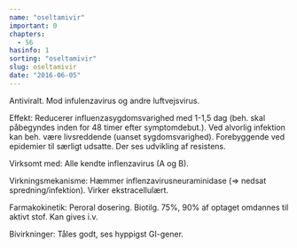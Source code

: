 ```yaml
---
name: "oseltamivir"
important: 0
chapters:  
  - 56
hasinfo: 1
sorting: "oseltamivir"
slug: oseltamivir
date: "2016-06-05"
---
```


Antiviralt. Mod infulenzavirus og andre luftvejsvirus.

Effekt: Reducerer influenzasygdomsvarighed med 1-1,5 dag (beh. skal påbegyndes inden for 48 timer efter symptomdebut.). Ved alvorlig infektion kan beh. være livsreddende (uanset sygdomsvarighed). Forebyggende ved epidemier til særligt udsatte. Der ses udvikling af resistens.

Virksomt med: Alle kendte inflenzavirus (A og B).

Virkningsmekanisme: Hæmmer inflenzavirusneuraminidase (=> nedsat spredning/infektion). Virker ekstracellulært.

Farmakokinetik: Peroral dosering. Biotilg. 75%, 90% af optaget omdannes til aktivt stof. Kan gives i.v.

Bivirkninger: Tåles godt, ses hyppigst GI-gener.
